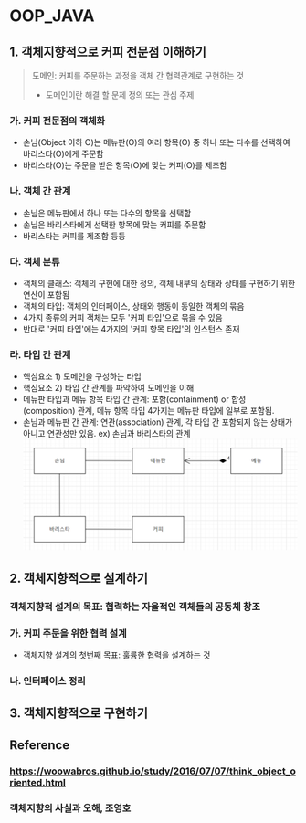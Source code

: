 # OOP_JAVA 

## 1. 객체지향적으로 커피 전문점 이해하기
> 도메인: 커피를 주문하는 과정을 객체 간 협력관계로 구현하는 것
> * 도메인이란 해결 할 문제 정의 또는 관심 주제
### 가. 커피 전문점의 객체화
- 손님(Object 이하 O)는 메뉴판(O)의 여러 항목(O) 중 하나 또는 다수를 선택하여 
바리스타(O)에게 주문함
- 바리스타(O)는 주문을 받은 항목(O)에 맞는 커피(O)를 제조함
### 나. 객체 간 관계
- 손님은 메뉴판에서 하나 또는 다수의 항목을 선택함
- 손님은 바리스타에게 선택한 항목에 맞는 커피를 주문함
- 바리스타는 커피를 제조함 등등
### 다. 객체 분류
- 객체의 클래스: 객체의 구현에 대한 정의, 객체 내부의 상태와 상태를 구현하기 위한 연산이 포함됨
- 객체의 타입: 객체의 인터페이스, 상태와 행동이 동일한 객체의 묶음
- 4가지 종류의 커피 객체는 모두 '커피 타입'으로 묶을 수 있음
- 반대로 '커피 타입'에는 4가지의 '커피 항목 타입'의 인스턴스 존재
### 라. 타입 간 관계
- 핵심요소 1) 도메인을 구성하는 타입
- 핵심요소 2) 타입 간 관계를 파악하여 도메인을 이해
- 메뉴판 타입과 메뉴 항목 타입 간 관계: 포함(containment) or 합성(composition) 관계, 메뉴 항목 타입 4가지는 메뉴판 타입에 일부로 포함됨.
- 손님과 메뉴판 간 관계: 연관(association) 관계, 각 타입 간 포함되지 않는 상태가 아니고 연관성만 있음. ex) 손님과 바리스타의 관계
![uml_type_relationship](./img/uml_type_relationship.PNG)
## 2. 객체지향적으로 설계하기
### 객체지향적 설계의 목표: 협력하는 자율적인 객체들의 공동체 창조
### 가. 커피 주문을 위한 협력 설계
- 객체지향 설계의 첫번째 목표: 훌륭한 협력을 설계하는 것

### 나. 인터페이스 정리
## 3. 객체지향적으로 구현하기

## Reference
### https://woowabros.github.io/study/2016/07/07/think_object_oriented.html
### 객체지향의 사실과 오해, 조영호